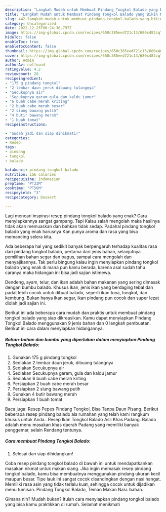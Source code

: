 ```yaml
---
description: "Langkah Mudah untuk Membuat Pindang Tongkol Balado yang Bikin Ngiler"
title: "Langkah Mudah untuk Membuat Pindang Tongkol Balado yang Bikin Ngiler"
slug: 442-langkah-mudah-untuk-membuat-pindang-tongkol-balado-yang-bikin-ngiler
category: Uncategorized
date: 2022-12-25T06:24:30.797Z
image: https://img-global.cpcdn.com/recipes/650c385eed721c13/680x482cq70/pindang-tongkol-balado-foto-resep-utama.jpg
hideToc: false
enableToc: true
enableTocContent: false
thumbnail: https://img-global.cpcdn.com/recipes/650c385eed721c13/680x482cq70/pindang-tongkol-balado-foto-resep-utama.jpg
cover: https://img-global.cpcdn.com/recipes/650c385eed721c13/680x482cq70/pindang-tongkol-balado-foto-resep-utama.jpg
author: Admin
authorAv: notfound
ratingvalue: 4.2
reviewcount: 20
recipeingredient:
- "175 g pindang tongkol"
- "2 lembar daun jeruk dibuang tulangnya"
- "Secukupnya air"
- "Secukupnya garam gula dan kaldu jamur"
- "6 buah cabe merah kriting"
- "2 buah cabe merah besar"
- "2 siung bawang putih"
- "4 butir bawang merah"
- "1 buah tomat"
recipeinstructions:

- "Sudah jadi dan siap dinikmati!"
categories:
- Resep
tags:
- pindang
- tongkol
- balado

katakunci: pindang tongkol balado 
nutrition: 156 calories
recipecuisine: Indonesian
preptime: "PT33M"
cooktime: "PT56M"
recipeyield: "3"
recipecategory: Dessert

---
```



Lagi mencari inspirasi resep pindang tongkol balado yang enak? Cara menyiapkannya sangat gampang. Tapi Kalau salah mengolah maka hasilnya tidak akan memuaskan dan bahkan tidak sedap. Padahal pindang tongkol balado yang enak harusnya Kan punya aroma dan rasa yang bisa memancing selera kita.


Ada beberapa hal yang sedikit banyak berpengaruh terhadap kualitas rasa dari pindang tongkol balado, pertama dari jenis bahan, selanjutnya pemilihan bahan segar dan bagus, sampai cara mengolah dan menyajikannya. Tak perlu bingung kalau ingin menyiapkan pindang tongkol balado yang enak di mana pun kamu berada, karena asal sudah tahu caranya maka hidangan ini bisa jadi sajian istimewa.

Dendeng, ayam, telur, dan ikan adalah bahan makanan yang sering dimasak dengan bumbu balado. Khusus ikan, jenis ikan yang berdaging tebal dan padat lebih cocok untuk dibuat balado, seperti ikan tuna, tongkol, dan kembung. Bukan hanya ikan segar, ikan pindang pun cocok dan super lezat diolah jadi sajian ini.


Berikut ini ada beberapa cara mudah dan praktis untuk membuat pindang tongkol balado yang siap dikreasikan. Kamu dapat menyiapkan Pindang Tongkol Balado menggunakan 9 jenis bahan dan 0 langkah pembuatan. Berikut ini cara dalam menyiapkan hidangannya.

<!--inarticleads1-->

##### Bahan-bahan dan bumbu yang diperlukan dalam menyiapkan Pindang Tongkol Balado:

1. Gunakan 175 g pindang tongkol
1. Sediakan 2 lembar daun jeruk, dibuang tulangnya
1. Sediakan Secukupnya air
1. Sediakan Secukupnya garam, gula dan kaldu jamur
1. Sediakan 6 buah cabe merah kriting
1. Persiapkan 2 buah cabe merah besar
1. Persiapkan 2 siung bawang putih
1. Gunakan 4 butir bawang merah
1. Persiapkan 1 buah tomat


Baca juga: Resep Pepes Pindang Tongkol, Bisa Tanpa Daun Pisang. Berikut beberapa resep pindang balado ala rumahan yang telah kami rangkum khusus untuk Anda.. Resep Ikan Tongkol Balado Asli Khas Padang. Balado adalah menu masakan khas daerah Padang yang memiliki banyak penggemar, selain Rendang tentunya. 

<!--inarticleads2-->

##### Cara membuat Pindang Tongkol Balado:


1. Selesai dan siap dihidangkan!

Coba resep pindang tongkol balado di bawah ini untuk mendapatkankan masakan nikmat untuk makan siang. Jika ingin memasak resep pindang tongkol balado, kamu bisa membuatnya menggunakan pindang ukuran kecil maupun besar. Tipe lauk ini sangat cocok disandingkan dengan nasi hangat. Memiliki rasa asin yang tidak terlalu kuat, sehingga cocok untuk dijadikan menu tumisan. Pindang Tongkol Balado, Teman Makan Nasi. bahan. 

Gimana nih? Mudah bukan? Itulah cara menyiapkan pindang tongkol balado yang bisa kamu praktikkan di rumah. Selamat menikmati
